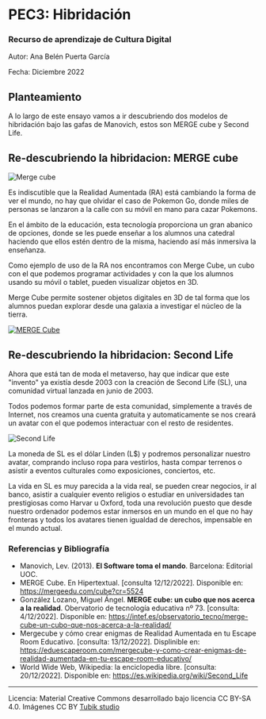 # PEC3: Hibridación

### Recurso de aprendizaje de Cultura Digital 


Autor: Ana Belén Puerta García


Fecha: Diciembre 2022


## Planteamiento


A lo largo de este ensayo vamos a ir descubriendo dos modelos de hibridación bajo las gafas de Manovich, estos son MERGE cube y Second Life.


## Re-descubriendo la hibridacion: MERGE cube

![Merge cube](https://eduescaperoom.com/wp-content/uploads/mergecube-escape-room-educativo-tutorial-realidad-aumentada.jpg)

Es indiscutible que la Realidad Aumentada (RA) está cambiando la forma de ver el mundo, no hay que olvidar el caso de Pokemon Go, donde miles de personas se lanzaron a la calle con su móvil en mano para cazar Pokemons.

En el ámbito de la educación, esta tecnología proporciona un gran abanico de opciones, donde se les puede enseñar a los alumnos una catedral haciendo que ellos estén dentro de la misma, haciendo así más inmersiva la enseñanza.

Como ejemplo de uso de la RA nos encontramos con Merge Cube, un cubo  con el que podemos programar actividades y con la que los alumnos usando su móvil o tablet, pueden visualizar objetos en 3D.

Merge Cube permite sostener objetos digitales en 3D de tal forma que los alumnos puedan explorar desde una galaxia a investigar el núcleo de la tierra.

[![MERGE Cube](https://img.youtube.com/vi/_sL1HfdVxg4/0.jpg)](https://www.youtube.com/watch?v=_sL1HfdVxg4)

## Re-descubriendo la hibridacion: Second Life

Ahora que está tan de moda el metaverso, hay que indicar que este "invento" ya existía desde 2003 con la creación de Second Life (SL), una comunidad virtual lanzada en junio de 2003.

Todos podemos formar parte de esta comunidad, simplemente a través de Internet, nos creamos una cuenta gratuita y automaticamente se nos creará un avatar con el que podemos interactuar con el resto de residentes.

![Second Life](https://www.enriquedans.com/wp-content/uploads/2022/05/Second-Life.jpeg)

La moneda de SL es el dólar Linden (L$) y podremos personalizar nuestro avatar, comprando incluso ropa para vestirlos, hasta compar terrenos o asistir a eventos culturales como exposiciones, conciertos, etc.

La vida en SL es muy parecida a la vida real, se pueden crear negocios, ir al banco, asistir a cualquier evento religios o estudiar en universidades tan prestigiosas como Harvar u Oxford, toda una revolución puesto que desde nuestro ordenador podemos estar inmersos en un mundo en el que no hay fronteras y todos los avatares tienen igualdad de derechos, impensable en el mundo actual.



### Referencias y Bibliografía

* Manovich, Lev. (2013). **El Software toma el mando**. Barcelona: Editorial UOC. 
* MERGE Cube. En Hipertextual. [consulta 12/12/2022]. Disponible en: https://mergeedu.com/cube?cr=5524
* González Lozano, Miguel Ángel. **MERGE cube: un cubo que nos acerca a la realidad**. Obervatorio de tecnología educativa nº 73. [consulta: 4/12/2022]. Disponible en: https://intef.es/observatorio_tecno/merge-cube-un-cubo-que-nos-acerca-a-la-realidad/
* Mergecube y cómo crear enigmas de Realidad Aumentada en tu Escape Room Educativo. [consulta: 13/12/2022]. Displinible en: https://eduescaperoom.com/mergecube-y-como-crear-enigmas-de-realidad-aumentada-en-tu-escape-room-educativo/
* World Wide Web, Wikipedia: la enciclopedia libre. [consulta: 20/12/2022]. Disponible en: https://es.wikipedia.org/wiki/Second_Life


----

Licencia: Material Creative Commons desarrollado bajo licencia CC BY-SA 4.0. Imágenes CC BY [Tubik studio](https://blog.tubikstudio.com/how-to-create-original-flat-illustrations-designers-tips/) 
